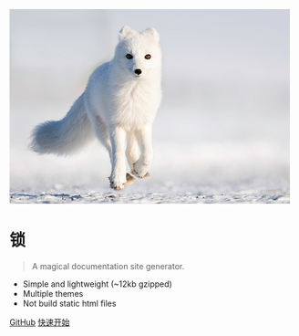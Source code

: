 ![logo](image/cover.png)

# 锁

> A magical documentation site generator.

* Simple and lightweight (~12kb gzipped)
* Multiple themes
* Not build static html files

[GitHub](https://github.com/ContinueZhang/my-lock)
[快速开始](#快速开始)